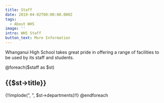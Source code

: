 ```yaml
---
title: Staff
date: 2019-04-02T00:00:00.000Z
tags:
  - About WHS
image: ''
intro: WHS Staff
button_text: More Information
---
```


Whanganui High School takes great pride in offering a range of facilities to be used by its staff and students.

@foreach($staff as $st)
## {{$st->title}}
{!!implode(", ", $st->departments)!!}
@endforeach
